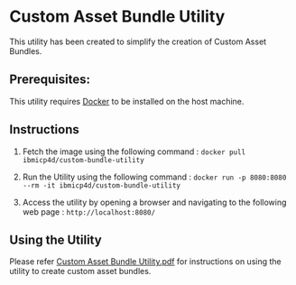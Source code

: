 
# Custom Asset Bundle Utility

This utility has been created to simplify the creation of Custom Asset Bundles.

## Prerequisites:

This utility requires [Docker](https://www.docker.com/get-started) to be installed on the host machine.

## Instructions
1. Fetch the image using the following command :
 `docker pull ibmicp4d/custom-bundle-utility`

2. Run the Utility using the following command :
`docker run -p 8080:8080 --rm -it ibmicp4d/custom-bundle-utility`

3. Access the utility by opening a browser and navigating to the following web page :
`http://localhost:8080/`

## Using the Utility

Please refer [Custom Asset Bundle Utility.pdf](https://github.com/IBM-ICP4D/icp4d-apis/blob/custom-bundle-utility-branch/custom-bundle-utility/Custom%20Asset%20Bundle%20Utility.pdf) for instructions on using the utility to create custom asset bundles.
      
